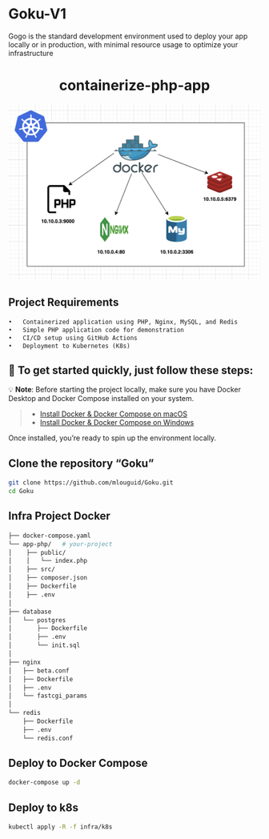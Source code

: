 # Goku-V1

Gogo is the standard development environment used to deploy your app locally or in production, with minimal resource usage to optimize your infrastructure

<div align="center">

# containerize-php-app

</div>

<img src="./images/shema.png" alt="php mysql redis nginx docker k8s" />

## Project Requirements
	•	Containerized application using PHP, Nginx, MySQL, and Redis
	•	Simple PHP application code for demonstration
	•	CI/CD setup using GitHub Actions
	•	Deployment to Kubernetes (K8s)

## 🚀 To get started quickly, just follow these steps:
💡 **Note**: Before starting the project locally, make sure you have Docker Desktop and Docker Compose installed on your system.

> - [Install Docker & Docker Compose on macOS](https://docs.docker.com/desktop/install/mac-install/)
> - [Install Docker & Docker Compose on Windows](https://docs.docker.com/desktop/install/windows-install/)

Once installed, you’re ready to spin up the environment locally.

## Clone the repository “Goku”
```sh
git clone https://github.com/mlouguid/Goku.git
cd Goku
```

## Infra Project Docker

```bash
├── docker-compose.yaml
└── app-php/   # your-project
│    ├── public/
│    │   └── index.php
│    ├── src/
│    ├── composer.json
│    ├── Dockerfile
│    ├── .env
│
├── database
│   └── postgres
│       ├── Dockerfile
│       ├── .env
│       └── init.sql
│ 
├── nginx
│   ├── beta.conf
│   ├── Dockerfile
│   ├── .env
│   └── fastcgi_params
│ 
└── redis
    ├── Dockerfile
    ├── .env
    └── redis.conf      
```

## Deploy to Docker Compose

```sh
docker-compose up -d
```

## Deploy to k8s
```sh
kubectl apply -R -f infra/k8s 
```

